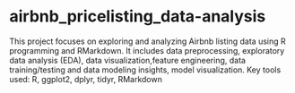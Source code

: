 # airbnb_pricelisting_data-analysis
This project focuses on exploring and analyzing Airbnb listing data using R programming and RMarkdown. It includes data preprocessing, exploratory data analysis (EDA), data visualization,feature engineering, data training/testing and data modeling insights, model visualization. Key tools used: R, ggplot2, dplyr, tidyr, RMarkdown

